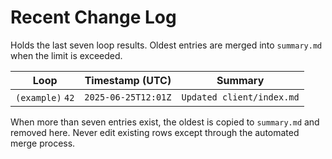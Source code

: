 <!-- @meta {
  "fileType": "rolling",
  "maxEntries": 7,
  "evictionPolicy": "FIFO",
  "purpose": "Short window log of recent WRITE operations.",
  "editPolicy": "appendOnly",
  "routeScope": "global",
  "mergeTarget": "change_log/summary.md"
} -->
# Recent Change Log
Holds the last seven loop results. Oldest entries are merged into `summary.md` when the limit is exceeded.

| Loop | Timestamp (UTC) | Summary |
|------|-----------------|---------|
| `(example)` `42` | `2025-06-25T12:01Z` | `Updated client/index.md` |

When more than seven entries exist, the oldest is copied to `summary.md` and removed here. Never edit existing rows except through the automated merge process.

